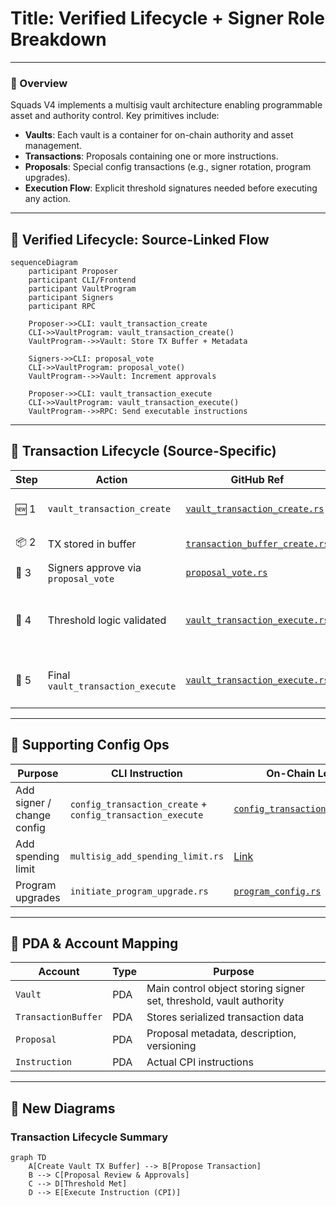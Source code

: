 # Title: Verified Lifecycle + Signer Role Breakdown

---

### 📌 Overview

Squads V4 implements a multisig vault architecture enabling programmable asset and authority control. Key primitives include:

- **Vaults**: Each vault is a container for on-chain authority and asset management.
- **Transactions**: Proposals containing one or more instructions.
- **Proposals**: Special config transactions (e.g., signer rotation, program upgrades).
- **Execution Flow**: Explicit threshold signatures needed before executing any action.

---

## 🧠 Verified Lifecycle: Source-Linked Flow

```mermaid
sequenceDiagram
    participant Proposer
    participant CLI/Frontend
    participant VaultProgram
    participant Signers
    participant RPC

    Proposer->>CLI: vault_transaction_create
    CLI->>VaultProgram: vault_transaction_create()
    VaultProgram-->>Vault: Store TX Buffer + Metadata

    Signers->>CLI: proposal_vote
    CLI->>VaultProgram: proposal_vote()
    VaultProgram-->>Vault: Increment approvals

    Proposer->>CLI: vault_transaction_execute
    CLI->>VaultProgram: vault_transaction_execute()
    VaultProgram-->>RPC: Send executable instructions
```

---

## 🔄 Transaction Lifecycle (Source-Specific)

| Step | Action                              | GitHub Ref                                                                                                                                                       | Notes                              |
| ---- | ----------------------------------- | ---------------------------------------------------------------------------------------------------------------------------------------------------------------- | ---------------------------------- |
| 🆕 1 | `vault_transaction_create`          | [`vault_transaction_create.rs`](https://github.com/Squads-Protocol/v4/blob/main/cli/src/command/vault_transaction_create.rs)                                     | Used to propose a transaction      |
| 📦 2 | TX stored in buffer                 | [`transaction_buffer_create.rs`](https://github.com/Squads-Protocol/v4/blob/main/programs/squads_multisig_program/src/instructions/transaction_buffer_create.rs) | Raw tx is staged                   |
| 👀 3 | Signers approve via `proposal_vote` | [`proposal_vote.rs`](https://github.com/Squads-Protocol/v4/blob/main/programs/squads_multisig_program/src/instructions/proposal_vote.rs)                         | Signature recorded                 |
| 🔐 4 | Threshold logic validated           | [`vault_transaction_execute.rs`](https://github.com/Squads-Protocol/v4/blob/main/programs/squads_multisig_program/src/instructions/vault_transaction_execute.rs) | Cannot execute until M-of-N signed |
| 🚀 5 | Final `vault_transaction_execute`   | [`vault_transaction_execute.rs`](https://github.com/Squads-Protocol/v4/blob/main/cli/src/command/vault_transaction_execute.rs)                                   | Sends CPI to on-chain target       |

---

## 🔗 Supporting Config Ops

| Purpose                    | CLI Instruction                                            | On-Chain Logic                                                                                                                                                   |
| -------------------------- | ---------------------------------------------------------- | ---------------------------------------------------------------------------------------------------------------------------------------------------------------- |
| Add signer / change config | `config_transaction_create` + `config_transaction_execute` | [`config_transaction_create.rs`](https://github.com/Squads-Protocol/v4/blob/main/programs/squads_multisig_program/src/instructions/config_transaction_create.rs) |
| Add spending limit         | `multisig_add_spending_limit.rs`                           | [Link](https://github.com/Squads-Protocol/v4/blob/main/programs/squads_multisig_program/src/instructions/multisig_add_spending_limit.rs)                         |
| Program upgrades           | `initiate_program_upgrade.rs`                              | [`program_config.rs`](https://github.com/Squads-Protocol/v4/blob/main/programs/squads_multisig_program/src/instructions/program_config.rs)                       |

---

## 📁 PDA & Account Mapping

| Account             | Type | Purpose                                                            |
| ------------------- | ---- | ------------------------------------------------------------------ |
| `Vault`             | PDA  | Main control object storing signer set, threshold, vault authority |
| `TransactionBuffer` | PDA  | Stores serialized transaction data                                 |
| `Proposal`          | PDA  | Proposal metadata, description, versioning                         |
| `Instruction`       | PDA  | Actual CPI instructions                                            |

---

## 🧠 New Diagrams

### Transaction Lifecycle Summary

```mermaid
graph TD
    A[Create Vault TX Buffer] --> B[Propose Transaction]
    B --> C[Proposal Review & Approvals]
    C --> D[Threshold Met]
    D --> E[Execute Instruction (CPI)]
```
